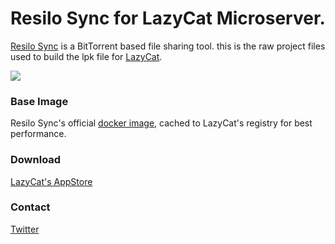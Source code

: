 # Resilo Sync for LazyCat Microserver.

[Resilo Sync][1] is a BitTorrent based file sharing tool. this is the raw project files used to build the lpk file for [LazyCat][2].

![](https://dl.lazycatmicroserver.com/appstore/metarepo/zh/apps/anpho.lzcapp.resilio/screenshots/ff1f60ae-1efa-4f8f-a45f-b35e5228a925.png!mod)

### Base Image

Resilo Sync's official [docker image](3), cached to LazyCat's registry for best performance.

### Download 

[LazyCat's AppStore][4] 

### Contact

[Twitter](https://x.com/anpho)


[1]:https://www.resilio.com/
[2]:https://lazycat.cloud/
[3]:https://hub.docker.com/r/resilio/sync
[4]:https://lazycat.cloud/appstore/#/shop/detail/anpho.lzcapp.resilio